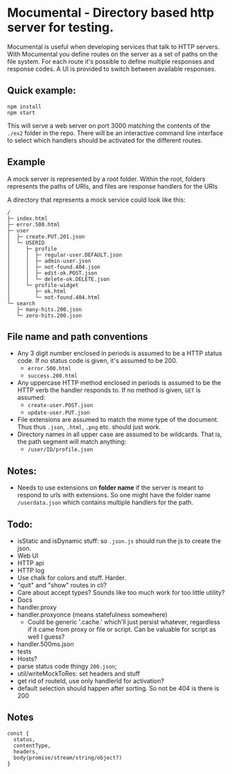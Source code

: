 # Mocumental - Directory based http server for testing.

Mocumental is useful when developing services that talk to HTTP servers.
With Mocumental you define routes on the server as a set of paths on the
file system. For each route it's possible to define multiple responses and
response codes. A UI is provided to switch between available responses.

## Quick example:

```
npm install
npm start
```

This will serve a web server on port 3000 matching the contents of the `./ex2`
folder in the repo. There will be an interactive command line interface to
select which handlers should be activated for the different routes.

## Example

A mock server is represented by a root folder. Within the root, folders
represents the paths of URIs, and files are response handlers for the URIs

A directory that represents a mock service could look like this:

```
/
├─ index.html
├─ error.500.html
├─ user
│  ├─ create.PUT.201.json
│  └─ USERID
│     ├─ profile
│     │  ├─ regular-user.DEFAULT.json
│     │  ├─ admin-user.json
│     │  ├─ not-found.404.json
│     │  ├─ edit-ok.POST.json
│     │  └─ delete-ok.DELETE.json
│     └─ profile-widget
│        ├─ ok.html
│        └─ not-found.404.html
└─ search
   ├─ many-hits.200.json
   └─ zero-hits.200.json
```



## File name and path conventions

- Any 3 digit number enclosed in periods is assumed to be a HTTP status code.
  If no status code is given, it's assumed to be 200.
    - `error.500.html`
    - `success.200.html`
- Any uppercase HTTP method enclosed in periods is assumed to be the HTTP
  verb the handler responds to. If no method is given, `GET` is assumed:
    - `create-user.POST.json`
    - `update-user.PUT.json`
- File extensions are assumed to match the mime type of the document. Thus
  thus `.json`, `.html`, `.png` etc. should just work.
- Directory names in all upper case are assumed to be wildcards. That is, the
  path segment will match anything:
    - `/user/ID/profile.json`

## Notes:

- Needs to use extensions on **folder name** if the server is meant to respond
  to urls with extensions. So one might have the folder name `/userdata.json`
  which contains multiple handlers for the path.

## Todo:

- isStatic and isDynamic stuff: so `.json.js` should run the js to create the
  json.
- Web UI
- HTTP api
- HTTP log
- Use chalk for colors and stuff. Harder.
- "quit" and "show" routes in cli?
- Care about accept types? Sounds like too much work for too little utility?
- Docs
- handler.proxy
- handler.proxyonce (means statefulness somewhere)
  - Could be generic '.cache.' which'll just persist whatever, regardless
    if it came from proxy or file or script. Can be valuable for script
    as well I guess?
- handler.500ms.json
- tests
- Hosts?
- parse status code thingy `200.json`;
- util/writeMockToRes: set headers and stuff
- get rid of routeId, use only handlerId for activation?
- default selection should happen after sorting. So not be 404 is there is 200

## Notes


```
const {
  status,
  contentType,
  headers,
  body(promise/stream/string/object?)
}
```
